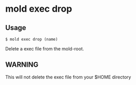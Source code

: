 mold exec drop 
===

## Usage 
`$ mold exec drop (name)`

Delete a exec file from the mold-root.

## WARNING
This will not delete the exec file from your $HOME directory
